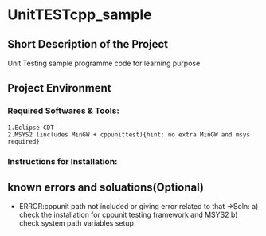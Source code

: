 # UnitTESTcpp_sample

## Short Description of the Project

Unit Testing sample programme code for learning purpose

## Project Environment

### Required Softwares & Tools:
	1.Eclipse CDT
	2.MSYS2 (includes MinGW + cppunittest){hint: no extra MinGW and msys required}
		
### Instructions for Installation:

## known errors and soluations(Optional)
- ERROR:cppunit path not included or giving error related to that
	->Soln:
		a) check the installation for cppunit testing framework and MSYS2
		b) check system path variables setup
